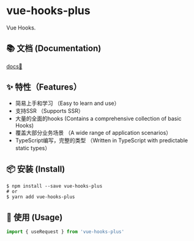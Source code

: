 # vue-hooks-plus

Vue Hooks.

## 📚 文档 (Documentation)

[docs📒](http://43.138.187.142:9000/vue-hooks-plus/docs/)

## ✨ 特性（Features）

- 简易上手和学习 （Easy to learn and use）
- 支持SSR （Supports SSR）
- 大量的全面的hooks (Contains a comprehensive collection of basic Hooks)
- 覆盖大部分业务场景 （A wide range of application scenarios）
- TypeScript编写，完整的类型 （Written in TypeScript with predictable static types）

## 📦 安装 (Install)

```
$ npm install --save vue-hooks-plus
# or
$ yarn add vue-hooks-plus
```

## 🔨  使用 (Usage)

```typescript
import { useRequest } from 'vue-hooks-plus'
```
